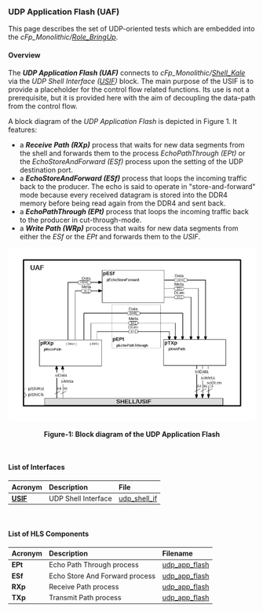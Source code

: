 ### UDP Application Flash (UAF)

This page describes the set of UDP-oriented tests which are embedded into the 
_cFp_Monolithic/_[_Role_BringUp_](../BringUpRole.md).

#### Overview
The _**UDP Application Flash (UAF)**_ connects to _cFp_Monolithic/_[_Shell_Kale_](../../cFDK/DOC/Kale.md)
via the _UDP Shell Interface ([USIF](./USIF.md))_ block. 
The main purpose of the USIF is to provide a placeholder for the control flow related functions. 
Its use is not a prerequisite, but it is provided here with the aim of decoupling the data-path from
the control flow.

A block diagram of the _UDP Application Flash_ is depicted in Figure 1. It features:
- a _**Receive Path (RXp)**_ process that waits for new data segments from the shell and
forwards them to the process _EchoPathThrough (EPt)_ or the _EchoStoreAndForward (ESf)_ process
 upon the setting of the UDP destination port.
 - a _**EchoStoreAndForward (ESf)**_ process that loops the incoming traffic back to the producer.
 The echo is said to operate in "store-and-forward" mode because every received datagram is
 stored into the DDR4 memory before being read again from the DDR4 and sent back.
 - a _**EchoPathThrough (EPt)**_ process that loops the incoming traffic back to the producer in
 cut-through-mode. 
 - a _**Write Path (WRp)**_ process that waits for new data segments from either the *ESf* or 
the *EPt* and forwards them to the *USIF*.


![Block diagram of cFp_Monolithic/ROLE/UAF](./imgs/Fig-UAF-Structure.png#center)

<p align="center"><b>Figure-1: Block diagram of the UDP Application Flash</b></p>
<br>

#### List of Interfaces

| Acronym                     | Description                   | File
|:----------------------------|:------------------------------|:--------------
| **[USIF](./USIF.md)**       | UDP Shell Interface           | [udp_shell_if](../ROLE/hls/udp_shell_if/src/udp_shell_if.cpp)

<br>

#### List of HLS Components

| Acronym         | Description                    | Filename
|:----------------|:-------------------------------|:--------------
| **EPt**         | Echo Path Through process      | [udp_app_flash](../ROLE/hls/udp_app_flash/src/udp_app_flash.cpp)
| **ESf**         | Echo Store And Forward process | [udp_app_flash](../ROLE/hls/udp_app_flash/src/udp_app_flash.cpp)
| **RXp**         | Receive Path process           | [udp_app_flash](../ROLE/hls/udp_app_flash/src/udp_app_flash.cpp)
| **TXp**         | Transmit Path process          | [udp_app_flash](../ROLE/hls/udp_app_flash/src/udp_app_flash.cpp)

<br>
